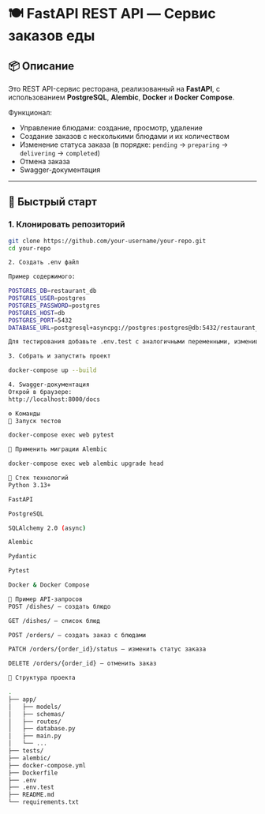 # 🍽️ FastAPI REST API — Сервис заказов еды

## 📦 Описание

Это REST API-сервис ресторана, реализованный на **FastAPI**, с использованием **PostgreSQL**, **Alembic**, **Docker** и **Docker Compose**.

Функционал:
- Управление блюдами: создание, просмотр, удаление
- Создание заказов с несколькими блюдами и их количеством
- Изменение статуса заказа (в порядке: `pending` → `preparing` → `delivering` → `completed`)
- Отмена заказа
- Swagger-документация

---

## 🚀 Быстрый старт

### 1. Клонировать репозиторий

```bash
git clone https://github.com/your-username/your-repo.git
cd your-repo

2. Создать .env файл

Пример содержимого:

POSTGRES_DB=restaurant_db
POSTGRES_USER=postgres
POSTGRES_PASSWORD=postgres
POSTGRES_HOST=db
POSTGRES_PORT=5432
DATABASE_URL=postgresql+asyncpg://postgres:postgres@db:5432/restaurant_db

Для тестирования добавьте .env.test с аналогичными переменными, изменив имя базы данных.

3. Собрать и запустить проект

docker-compose up --build

4. Swagger-документация
Открой в браузере:
http://localhost:8000/docs

⚙️ Команды
🧪 Запуск тестов

docker-compose exec web pytest

🔄 Применить миграции Alembic

docker-compose exec web alembic upgrade head

🧱 Стек технологий
Python 3.13+

FastAPI

PostgreSQL

SQLAlchemy 2.0 (async)

Alembic

Pydantic

Pytest

Docker & Docker Compose

🧪 Пример API-запросов
POST /dishes/ — создать блюдо

GET /dishes/ — список блюд

POST /orders/ — создать заказ с блюдами

PATCH /orders/{order_id}/status — изменить статус заказа

DELETE /orders/{order_id} — отменить заказ

📂 Структура проекта

.
├── app/
│   ├── models/
│   ├── schemas/
│   ├── routes/
│   ├── database.py
│   ├── main.py
│   └── ...
├── tests/
├── alembic/
├── docker-compose.yml
├── Dockerfile
├── .env
├── .env.test
├── README.md
└── requirements.txt


